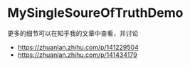 # MySingleSoureOfTruthDemo
更多的细节可以在知乎我的文章中查看，并讨论
- https://zhuanlan.zhihu.com/p/141229504
- https://zhuanlan.zhihu.com/p/141434179
